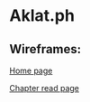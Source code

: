 # Aklat.ph

## Wireframes:

[Home page][1]

[Chapter read page][2]


[//]: # (Links)
[1]: https://wireframe.cc/uRH7NJ "Wireframe for home page "
[2]: https://wireframe.cc/Qguudy "Wireframe for chapter read page"